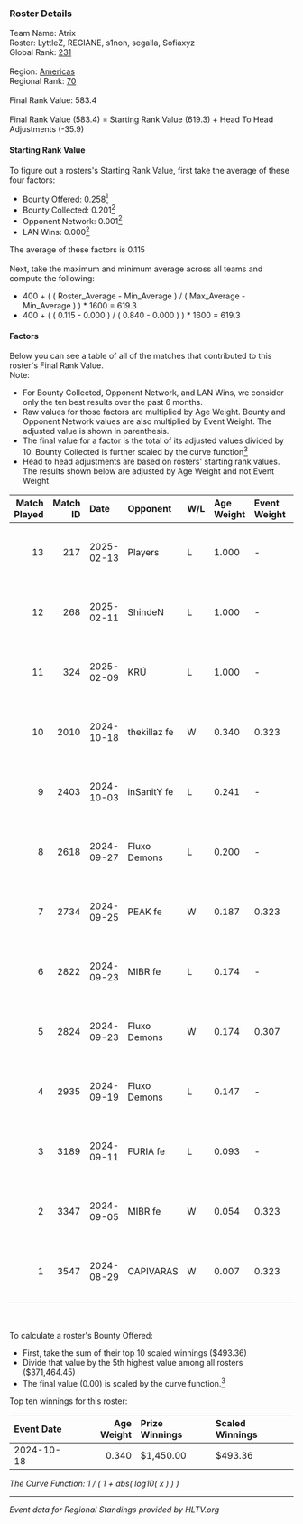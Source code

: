 ### Roster Details<br />
Team Name: Atrix<br />
Roster: LyttleZ, REGIANE, s1non, segalla, Sofiaxyz<br />
Global Rank: [231](../../standings_global_2025_02_24.md)<br />
<br />
Region: [Americas]( ../../standings_americas_2025_02_24.md)<br />
Regional Rank: [70]( ../../standings_americas_2025_02_24.md)<br />
<br />
Final Rank Value:  583.4<br />
<br />
Final Rank Value (583.4) = Starting Rank Value (619.3) + Head To Head Adjustments (-35.9)<br />

#### Starting Rank Value<br />
To figure out a rosters's Starting Rank Value, first take the average of these four factors:<br />
- Bounty Offered: 0.258[<sup>1</sup>](#table2)
- Bounty Collected: 0.201[<sup>2</sup>](#table1)
- Opponent Network: 0.001[<sup>2</sup>](#table1)
- LAN Wins: 0.000[<sup>2</sup>](#table1)

The average of these factors is 0.115<br />
<br />
Next, take the maximum and minimum average across all teams and compute the following:<br />
- 400 + ( ( Roster_Average - Min_Average ) / ( Max_Average - Min_Average ) ) * 1600 = 619.3
- 400 + ( ( 0.115 - 0.000 ) / ( 0.840 - 0.000 ) ) * 1600 = 619.3


#### Factors<br />
Below you can see a table of all of the matches that contributed to this roster's Final Rank Value.<br />
Note:<br />

- For Bounty Collected, Opponent Network, and LAN Wins, we consider only the ten best results over the past 6 months.
- Raw values for those factors are multiplied by Age Weight. Bounty and Opponent Network values are also multiplied by Event Weight. The adjusted value is shown in parenthesis.
- The final value for a factor is the total of its adjusted values divided by 10. Bounty Collected is further scaled by the curve function[<sup>3</sup>](#curveFunction)
- Head to head adjustments are based on rosters' starting rank values. The results shown below are adjusted by Age Weight and not Event Weight
<span id="table1"></span><br />


| Match Played | Match ID | Date       | Opponent     | W/L | Age Weight | Event Weight | Bounty Collected | Opponent Network | LAN Wins  | H2H Adj. | Roster                                     |
| -: | -: | :- | :- | :- | :- | :- | :- | :- | :- | -: | :- |
|           13 |      217 | 2025-02-13 | Players      | L   | 1.000      | -            | -                | -                | -         |   -11.64 | LyttleZ, REGIANE, s1non, segalla, Sofiaxyz |
|           12 |      268 | 2025-02-11 | ShindeN      | L   | 1.000      | -            | -                | -                | -         |   -12.72 | bokor, LyttleZ, REGIANE, s1non, Sofiaxyz   |
|           11 |      324 | 2025-02-09 | KRÜ          | L   | 1.000      | -            | -                | -                | -         |   -13.50 | bokor, LyttleZ, REGIANE, s1non, Sofiaxyz   |
|           10 |     2010 | 2024-10-18 | thekillaz fe | W   | 0.340      | 0.323        | 0.001 (0.000)    | 0.032 (0.004)    | 0 (0.000) |     5.20 | bokor, LyttleZ, mari, s1non, Sofiaxyz      |
|            9 |     2403 | 2024-10-03 | inSanitY fe  | L   | 0.241      | -            | -                | -                | -         |    -3.92 | bokor, LyttleZ, mari, s1non, Sofiaxyz      |
|            8 |     2618 | 2024-09-27 | Fluxo Demons | L   | 0.200      | -            | -                | -                | -         |    -2.10 | bokor, LyttleZ, mari, s1non, Sofiaxyz      |
|            7 |     2734 | 2024-09-25 | PEAK fe      | W   | 0.187      | 0.323        | 0.001 (0.000)    | 0.020 (0.001)    | 0 (0.000) |     2.71 | bokor, LyttleZ, mari, s1non, Sofiaxyz      |
|            6 |     2822 | 2024-09-23 | MIBR fe      | L   | 0.174      | -            | -                | -                | -         |    -2.66 | bokor, LyttleZ, mari, s1non, Sofiaxyz      |
|            5 |     2824 | 2024-09-23 | Fluxo Demons | W   | 0.174      | 0.307        | 0.015 (0.001)    | 0.111 (0.006)    | 0 (0.000) |     3.67 | bokor, LyttleZ, mari, s1non, Sofiaxyz      |
|            4 |     2935 | 2024-09-19 | Fluxo Demons | L   | 0.147      | -            | -                | -                | -         |    -1.54 | bokor, LyttleZ, mari, s1non, Sofiaxyz      |
|            3 |     3189 | 2024-09-11 | FURIA fe     | L   | 0.093      | -            | -                | -                | -         |    -0.33 | bokor, LyttleZ, mari, s1non, Sofiaxyz      |
|            2 |     3347 | 2024-09-05 | MIBR fe      | W   | 0.054      | 0.323        | 0.004 (0.000)    | 0.061 (0.001)    | 0 (0.000) |     0.87 | bokor, LyttleZ, mari, s1non, Sofiaxyz      |
|            1 |     3547 | 2024-08-29 | CAPIVARAS    | W   | 0.007      | 0.323        | 0.001 (0.000)    | 0.000 (0.000)    | 0 (0.000) |     0.07 | bokor, LyttleZ, mari, s1non, Sofiaxyz      |

<br />
<span id="table2"></span><br />
To calculate a roster's Bounty Offered:<br />

- First, take the sum of their top 10 scaled winnings ($493.36)
- Divide that value by the 5th highest value among all rosters ($371,464.45)
- The final value (0.00) is scaled by the curve function.[<sup>3</sup>](#curveFunction)

Top ten winnings for this roster:<br />

| Event Date | Age Weight | Prize Winnings | Scaled Winnings |
| :- | -: | :- | :- |
| 2024-10-18 |      0.340 | $1,450.00      | $493.36         |


<span id="curveFunction"></span>_The Curve Function: 1 / ( 1 + abs( log10( x ) ) )_<br />

---
_Event data for Regional Standings provided by HLTV.org_<br />
